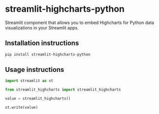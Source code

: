 # streamlit-highcharts-python

Streamlit component that allows you to embed Highcharts for Python data visualizations in your Streamlit apps.

## Installation instructions

```sh
pip install streamlit-highcharts-python
```

## Usage instructions

```python
import streamlit as st

from streamlit_highcharts import streamlit_highcharts

value = streamlit_highcharts()

st.write(value)
```
